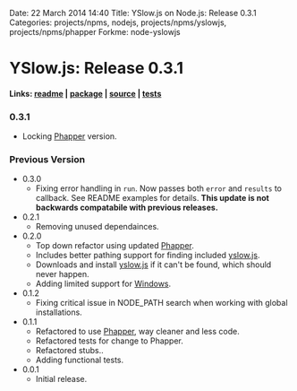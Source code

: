 Date: 22 March 2014 14:40
Title: YSlow.js on Node.js: Release 0.3.1
Categories: projects/npms, nodejs, projects/npms/yslowjs, projects/npms/phapper
Forkme: node-yslowjs

# YSlow.js: Release 0.3.1

#### Links: [readme](/projects/npms/yslowjs) | [package](https://npmjs.org/package/yslowjs) | [source](https://github.com/jmervine/node-yslowjs) | [tests](https://travis-ci.org/jmervine/node-yslowjs)

### 0.3.1

* Locking [Phapper](/projects/npms/phapper) version.

### Previous Version

* 0.3.0
  * Fixing error handling in `run`. Now passes both `error` and `results` to callback. See README examples for details. **This update is not backwards compatabile with previous releases.**
* 0.2.1
  * Removing unused dependainces.
* 0.2.0
  * Top down refactor using updated [Phapper](/projects/npms/phapper).
  * Includes better pathing support for finding included [yslow.js][1].
  * Downloads and install [yslow.js][1] if it can't be found, which should never happen.
  * Adding limited support for [Windows](https://github.com/jmervine/node-yslowjs/blob/master/NOTES.mdown).
* 0.1.2
  * Fixing critical issue in NODE_PATH search when working with global installations.
* 0.1.1
  * Refactored to use [Phapper](/projects/npms/phapper), way cleaner and less code.
  * Refactored tests for change to Phapper.
  * Refactored stubs..
  * Adding functional tests.
* 0.0.1
  * Initial release.

[1]: http://yslow.org/phantomjs

